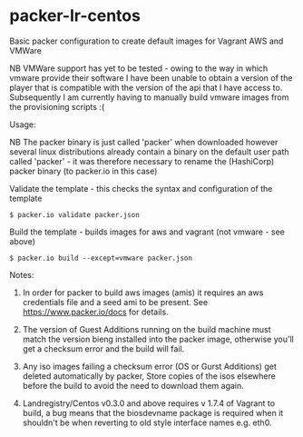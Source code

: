 # packer-lr-centos

Basic packer configuration to create default images for Vagrant AWS and VMWare

NB VMWare support has yet to be tested - owing to the way in which vmware provide their software I have been unable to obtain a version of the player that is compatible with the version of the api that I have access to. Subsequently I am currently having to manually build vmware images from the provisioning scripts :(

Usage: 

NB The packer binary is just called 'packer' when downloaded however several linux distributions already contain a binary on the default user path called 'packer' - it was therefore necessary to rename the (HashiCorp) packer binary (to packer.io in this case)

Validate the template - this checks the syntax and configuration of the template

```$ packer.io validate packer.json```

Build the template - builds images for aws and vagrant (not vmware - see above)

```$ packer.io build --except=vmware packer.json```

Notes:
  1. In order for packer to build aws images (amis) it requires an aws credentials file and a seed ami to be present. See      https://www.packer.io/docs for details.

  2. The version of Guest Additions running on the build machine must match the version bieng installed into the packer        image, otherwise you'll get a checksum error and the build will fail.

  3. Any iso images failing a checksum error (OS or Gurst Additions) get deleted automatically by packer, Store copies of      the isos elsewhere before the build to avoid the need to download them again.

  4. Landregistry/Centos v0.3.0 and above requires v 1.7.4 of Vagrant to build, a bug means that the biosdevname         package is required when it shouldn't be when reverting to old style interface names e.g. eth0.
